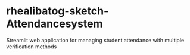 # rhealibatog-sketch-Attendancesystem
Streamlit web application for managing student attendance with multiple verification methods
